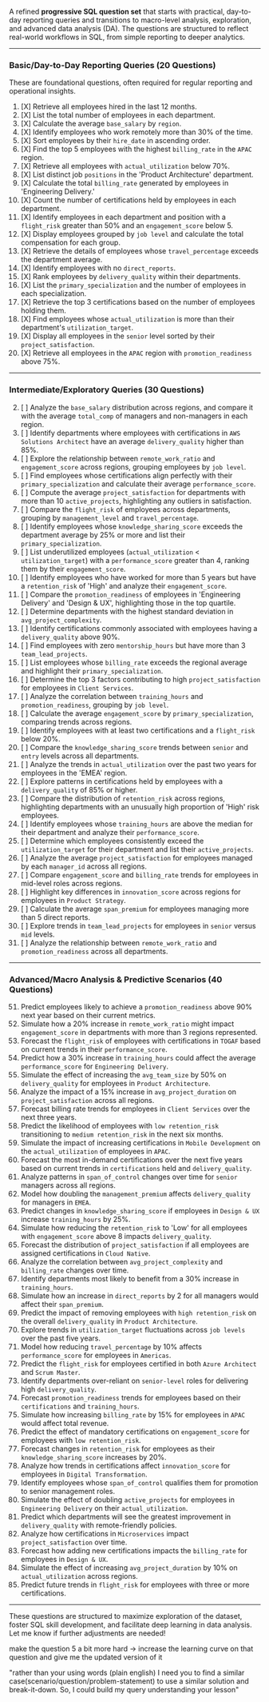 A refined **progressive SQL question set** that starts with practical, day-to-day reporting queries and transitions to macro-level analysis, exploration, and advanced data analysis (DA). The questions are structured to reflect real-world workflows in SQL, from simple reporting to deeper analytics.

---

### **Basic/Day-to-Day Reporting Queries (20 Questions)**

These are foundational questions, often required for regular reporting and operational insights.

1. [X] Retrieve all employees hired in the last 12 months.
2. [X] List the total number of employees in each department.
3. [X] Calculate the average `base_salary` by `region`.
4. [X] Identify employees who work remotely more than 30% of the time.
5. [X] Sort employees by their `hire_date` in ascending order.
6. [X] Find the top 5 employees with the highest `billing_rate` in the `APAC` region.
7. [X] Retrieve all employees with `actual_utilization` below 70%.
8. [X] List distinct job `positions` in the 'Product Architecture' department.
9. [X] Calculate the total `billing_rate` generated by employees in 'Engineering Delivery.'
1. [X] Count the number of certifications held by employees in each department.
1. [X] Identify employees in each department and position with a `flight_risk` greater than 50% and an `engagement_score` below 5.
1. [X] Display employees grouped by `job level` and calculate the total compensation for each group.
1. [X] Retrieve the details of employees whose `travel_percentage` exceeds the department average.
1. [X] Identify employees with no `direct_reports`.
1. [X] Rank employees by `delivery_quality` within their departments.
1. [X] List the `primary_specialization` and the number of employees in each specialization.
1. [X] Retrieve the top 3 certifications based on the number of employees holding them.
1. [X] Find employees whose `actual_utilization` is more than their department's `utilization_target`.
1. [X] Display all employees in the `senior` level sorted by their `project_satisfaction`.
2. [X] Retrieve all employees in the `APAC` region with `promotion_readiness` above 75%.

---

### **Intermediate/Exploratory Queries (30 Questions)**

2. [ ] Analyze the `base_salary` distribution across regions, and compare it with the average `total_comp` of managers and non-managers in each region.
2. [ ] Identify departments where employees with certifications in `AWS Solutions Architect` have an average `delivery_quality` higher than 85%.
2. [ ] Explore the relationship between `remote_work_ratio` and `engagement_score` across regions, grouping employees by `job level`.
2. [ ] Find employees whose certifications align perfectly with their `primary_specialization` and calculate their average `performance_score`.
2. [ ] Compute the average `project_satisfaction` for departments with more than 10 `active_projects`, highlighting any outliers in satisfaction.
2. [ ] Compare the `flight_risk` of employees across departments, grouping by `management_level` and `travel_percentage`.
2. [ ] Identify employees whose `knowledge_sharing_score` exceeds the department average by 25% or more and list their `primary_specialization`.
2. [ ] List underutilized employees (`actual_utilization` < `utilization_target`) with a `performance_score` greater than 4, ranking them by their `engagement_score`.
2. [ ] Identify employees who have worked for more than 5 years but have a `retention_risk` of 'High' and analyze their `engagement_score`.
3. [ ] Compare the `promotion_readiness` of employees in 'Engineering Delivery' and 'Design & UX', highlighting those in the top quartile.
3. [ ] Determine departments with the highest standard deviation in `avg_project_complexity`.
3. [ ] Identify certifications commonly associated with employees having a `delivery_quality` above 90%.
3. [ ] Find employees with zero `mentorship_hours` but have more than 3 `team_lead_projects`.
3. [ ] List employees whose `billing_rate` exceeds the regional average and highlight their `primary_specialization`.
3. [ ] Determine the top 3 factors contributing to high `project_satisfaction` for employees in `Client Services`.
3. [ ] Analyze the correlation between `training_hours` and `promotion_readiness`, grouping by `job level`.
3. [ ] Calculate the average `engagement_score` by `primary_specialization`, comparing trends across regions.
3. [ ] Identify employees with at least two certifications and a `flight_risk` below 20%.
3. [ ] Compare the `knowledge_sharing_score` trends between `senior` and `entry` levels across all departments.
4. [ ] Analyze the trends in `actual_utilization` over the past two years for employees in the 'EMEA' region.
4. [ ] Explore patterns in certifications held by employees with a `delivery_quality` of 85% or higher.
4. [ ] Compare the distribution of `retention_risk` across regions, highlighting departments with an unusually high proportion of 'High' risk employees.
4. [ ] Identify employees whose `training_hours` are above the median for their department and analyze their `performance_score`.
4. [ ] Determine which employees consistently exceed the `utilization_target` for their department and list their `active_projects`.
4. [ ] Analyze the average `project_satisfaction` for employees managed by each `manager_id` across all regions.
4. [ ] Compare `engagement_score` and `billing_rate` trends for employees in mid-level roles across regions.
4. [ ] Highlight key differences in `innovation_score` across regions for employees in `Product Strategy`.
4. [ ] Calculate the average `span_premium` for employees managing more than 5 direct reports.
4. [ ] Explore trends in `team_lead_projects` for employees in `senior` versus `mid` levels.
5. [ ] Analyze the relationship between `remote_work_ratio` and `promotion_readiness` across all departments.

---

### **Advanced/Macro Analysis & Predictive Scenarios (40 Questions)**

51. Predict employees likely to achieve a `promotion_readiness` above 90% next year based on their current metrics.
52. Simulate how a 20% increase in `remote_work_ratio` might impact `engagement_score` in departments with more than 3 regions represented.
53. Forecast the `flight_risk` of employees with certifications in `TOGAF` based on current trends in their `performance_score`.
54. Predict how a 30% increase in `training_hours` could affect the average `performance_score` for `Engineering Delivery`.
55. Simulate the effect of increasing the `avg_team_size` by 50% on `delivery_quality` for employees in `Product Architecture`.
56. Analyze the impact of a 15% increase in `avg_project_duration` on `project_satisfaction` across all regions.
57. Forecast billing rate trends for employees in `Client Services` over the next three years.
58. Predict the likelihood of employees with `low retention_risk` transitioning to `medium retention_risk` in the next six months.
59. Simulate the impact of increasing certifications in `Mobile Development` on the `actual_utilization` of employees in `APAC`.
60. Forecast the most in-demand certifications over the next five years based on current trends in `certifications` held and `delivery_quality`.
61. Analyze patterns in `span_of_control` changes over time for `senior` managers across all regions.
62. Model how doubling the `management_premium` affects `delivery_quality` for managers in `EMEA`.
63. Predict changes in `knowledge_sharing_score` if employees in `Design & UX` increase `training_hours` by 25%.
64. Simulate how reducing the `retention_risk` to 'Low' for all employees with `engagement_score` above 8 impacts `delivery_quality`.
65. Forecast the distribution of `project_satisfaction` if all employees are assigned certifications in `Cloud Native`.
66. Analyze the correlation between `avg_project_complexity` and `billing_rate` changes over time.
67. Identify departments most likely to benefit from a 30% increase in `training_hours`.
68. Simulate how an increase in `direct_reports` by 2 for all managers would affect their `span_premium`.
69. Predict the impact of removing employees with `high retention_risk` on the overall `delivery_quality` in `Product Architecture`.
70. Explore trends in `utilization_target` fluctuations across `job levels` over the past five years.
71. Model how reducing `travel_percentage` by 10% affects `performance_score` for employees in `Americas`.
72. Predict the `flight_risk` for employees certified in both `Azure Architect` and `Scrum Master`.
73. Identify departments over-reliant on `senior-level` roles for delivering high `delivery_quality`.
74. Forecast `promotion_readiness` trends for employees based on their `certifications` and `training_hours`.
75. Simulate how increasing `billing_rate` by 15% for employees in `APAC` would affect total revenue.
76. Predict the effect of mandatory certifications on `engagement_score` for employees with `low retention_risk`.
77. Forecast changes in `retention_risk` for employees as their `knowledge_sharing_score` increases by 20%.
78. Analyze how trends in certifications affect `innovation_score` for employees in `Digital Transformation`.
79. Identify employees whose `span_of_control` qualifies them for promotion to senior management roles.
80. Simulate the effect of doubling `active_projects` for employees in `Engineering Delivery` on their `actual_utilization`.
81. Predict which departments will see the greatest improvement in `delivery_quality` with remote-friendly policies.
82. Analyze how certifications in `Microservices` impact `project_satisfaction` over time.
83. Forecast how adding new certifications impacts the `billing_rate` for employees in `Design & UX`.
84. Simulate the effect of increasing `avg_project_duration` by 10% on `actual_utilization` across regions.
85. Predict future trends in `flight_risk` for employees with three or more certifications.

---

These questions are structured to maximize exploration of the dataset, foster SQL skill development, and facilitate deep learning in data analysis. Let me know if further adjustments are needed!

make the question 5 a bit more hard -> increase the learning curve on that question and give me the updated version of it

"rather than your using words (plain english) I need you to find a similar case(scenario/question/problem-statement) to use a similar solution and break-it-down. So, I could build my query understanding your lesson"
